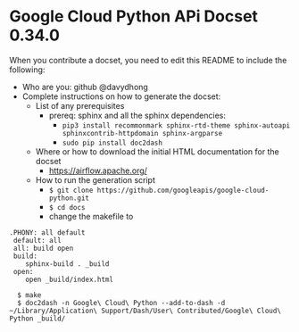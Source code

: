 Google Cloud Python APi Docset 0.34.0
=======================

 When you contribute a docset, you need to edit this README to include the following:
* Who are you: github @davydhong
* Complete instructions on how to generate the docset:
  * List of any prerequisites
    * prereq: sphinx and all the sphinx dependencies:
      * `pip3 install recommonmark sphinx-rtd-theme sphinx-autoapi sphinxcontrib-httpdomain sphinx-argparse`
      * `sudo pip install doc2dash`
  * Where or how to download the initial HTML documentation for the docset
    * https://airflow.apache.org/
  * How to run the generation script
      * `$ git clone https://github.com/googleapis/google-cloud-python.git`
      * `$ cd docs`
      * change the makefile to
```
.PHONY: all default
 default: all
 all: build open
 build:
	sphinx-build . _build
 open:
	open _build/index.html
```
      $ make
      $ doc2dash -n Google\ Cloud\ Python --add-to-dash -d ~/Library/Application\ Support/Dash/User\ Contributed/Google\ Cloud\ Python _build/


